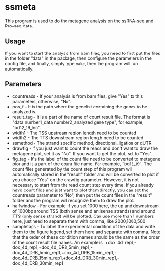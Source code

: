 # ssmeta

This program is used to do the metagene analysis on the ssRNA-seq and Pro-seq data.

## Usage

If you want to start the analysis from bam files, you need to first put the files in the folder "data" in the package, then configure the parameters in the config file, and finally, simply type `make`, then the program will run automatically.

## Parameters 

* countreads - If your analysis is from bam files, give "Yes" to this parameters, otherwise, "No".
* pos_f - It is the path where the genelist containing the genes to be analyzed is.
* result_tag - It is a part of the name of count result file. The format is "data number1_data number2_analyzed gene type", for example, "bd12_19_lnc".
* width1 - The TSS upstream region length need to be counted
* width2 - The TTS downstream region length need to be counted
* ssmethod - The strand specific method, directional_ligation or dUTR
* drawfig - If you just want to count the reads and don't want to draw the metagene plot, set it as "No". If you want to get the plot, set to "Yes".
* fig_tag - It's the label of the count file need to be converted to metagene plot and is a part of the count file name. For example, "bd12_19". The count files generated by the count step of this program will automatically stored in the "result" folder and will be converted to plot if you choose "Yes" on the drawfig parameter. However, it is not necessary to start from the read count step every time. If you already have count files and just want to plot them directly, you can set the countreads parameter to "No", then put the count files in the "result" folder and the program will recognize them to draw the plot.
* halfwindow - For example, if you set 1000 here, the up and downstream of 1000bp around TSS (both sense and antisense strands) and around TTS (only sense strand) will be plotted. Can use more than 1 numbers here, just need to separate them with comma, like 2000,1000,500 
* sampletags - To label the experimental condition of the data and write them to the figure legend, set them here and separate with comma. Note that the order of these condition names should be the same as the order of the count result file names. An example is, +dox_4d_rep1,-dox_4d_rep1,+dox_4d_DRB_5min_rep1,-dox_4d_DRB_5min_rep1,+dox_4d_DRB_15min_rep1,-dox_4d_DRB_15min_rep1,+dox_4d_DRB_30min_rep1,-dox_4d_DRB_30min_rep1
